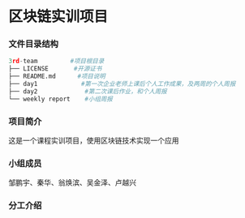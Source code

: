 # 区块链实训项目



### 文件目录结构

```python
3rd-team         #项目根目录
├── LICENSE       #开源证书
├── README.md      #项目说明
├── day1            #第一次企业老师上课后个人工作成果，及两周的个人周报
├── day2             #第二次课后作业，和个人周报
└── weekly report    #小组周报

```



### 项目简介

这是一个课程实训项目，使用区块链技术实现一个应用



### 小组成员

邹鹏宇、秦华、翁焕滨、吴金泽、卢越兴



### 分工介绍

